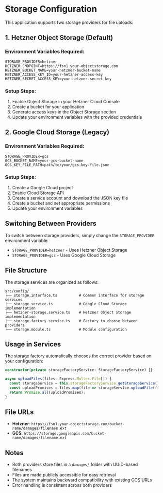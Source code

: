 # Storage Configuration

This application supports two storage providers for file uploads:

## 1. Hetzner Object Storage (Default)

### Environment Variables Required:

```env
STORAGE_PROVIDER=hetzner
HETZNER_ENDPOINT=https://fsn1.your-objectstorage.com
HETZNER_BUCKET_NAME=your-hetzner-bucket-name
HETZNER_ACCESS_KEY_ID=your-hetzner-access-key
HETZNER_SECRET_ACCESS_KEY=your-hetzner-secret-key
```

### Setup Steps:

1. Enable Object Storage in your Hetzner Cloud Console
2. Create a bucket for your application
3. Generate access keys in the Object Storage section
4. Update your environment variables with the provided credentials

## 2. Google Cloud Storage (Legacy)

### Environment Variables Required:

```env
STORAGE_PROVIDER=gcs
GCS_BUCKET_NAME=your-gcs-bucket-name
GCS_KEY_FILE_PATH=path/to/your/gcs-key-file.json
```

### Setup Steps:

1. Create a Google Cloud project
2. Enable Cloud Storage API
3. Create a service account and download the JSON key file
4. Create a bucket and set appropriate permissions
5. Update your environment variables

## Switching Between Providers

To switch between storage providers, simply change the `STORAGE_PROVIDER` environment variable:

- `STORAGE_PROVIDER=hetzner` - Uses Hetzner Object Storage
- `STORAGE_PROVIDER=gcs` - Uses Google Cloud Storage

## File Structure

The storage services are organized as follows:

```
src/config/
├── storage.interface.ts          # Common interface for storage services
├── storage.service.ts            # Google Cloud Storage implementation
├── hetzner-storage.service.ts    # Hetzner Object Storage implementation
├── storage-factory.service.ts    # Factory to choose between providers
└── storage.module.ts             # Module configuration
```

## Usage in Services

The storage factory automatically chooses the correct provider based on your configuration:

```typescript
constructor(private storageFactoryService: StorageFactoryService) {}

async uploadFiles(files: Express.Multer.File[]) {
  const storageService = this.storageFactoryService.getStorageService();
  const uploadPromises = files.map(file => storageService.uploadFile(file));
  return Promise.all(uploadPromises);
}
```

## File URLs

- **Hetzner**: `https://fsn1.your-objectstorage.com/bucket-name/damages/filename.ext`
- **GCS**: `https://storage.googleapis.com/bucket-name/damages/filename.ext`

## Notes

- Both providers store files in a `damages/` folder with UUID-based filenames
- Files are made publicly accessible for easy retrieval
- The system maintains backward compatibility with existing GCS URLs
- Error handling is consistent across both providers
